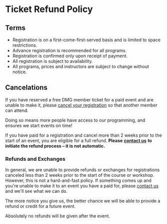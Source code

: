 # Ticket Refund Policy

## Terms

* Registration is on a first-come-first-served basis and is limited to space restrictions.
* Advance registration is recommended for all programs.
* Registration is confirmed only upon receipt of payment.
* All registration is subject to availability.
* All programs, prices and instructors are subject to change without notice.

## Cancelations

If you have reserved a free DMG member ticket for a paid event and are unable to make it, please [cancel your registration](https://dmg.to/members/registrations) so that another member can attend.

Doing so means more people have access to our programming, and ensures we start events on time!

If you have paid for a registration and cancel more than 2 weeks prior to the start of an event, you are eligible for a full refund. **Please** [**contact us**](mailto:events@dmg.to) **to initiate the refund process – it is not automatic.**

### Refunds and Exchanges

In general, we are unable to provide refunds or exchanges for registrations canceled less than 2 weeks prior to the start of the course or workshop. However, this is not a hard-and-fast policy. If something comes up and you're unable to make it to an event you have a paid for, please [contact us](mailto:events@dmg.to) and we'll see what we can do.

The more notice you give us, the better chance we will be able to provide a refund or credit for a future event.

Absolutely no refunds will be given after the event.

